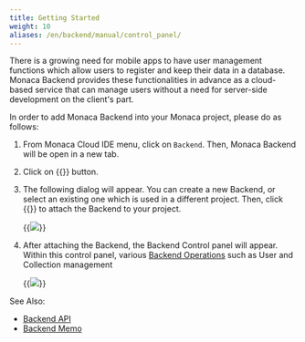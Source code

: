 ```yaml
---
title: Getting Started
weight: 10
aliases: /en/backend/manual/control_panel/
---
```


There is a growing need for mobile apps to have user management
functions which allow users to register and keep their data in a
database. Monaca Backend provides these functionalities in advance as a
cloud-based service that can manage users without a need for server-side
development on the client's part.

In order to add Monaca Backend into your Monaca project, please do as follows:

1. From Monaca Cloud IDE menu, click on `Backend`. Then, Monaca Backend will be open in a new tab.

2. Click on {{<guilabel name="Create and use the Monaca Backend">}} button.

3.  The following dialog will appear. You can create a new Backend, or
    select an existing one which is used in a different project. Then,
    click {{<guilabel name="Apply">}} to attach the Backend to your project.

    {{<img src="/images/backend/getting_started/1.png">}}

4.  After attaching the Backend, the Backend Control panel will appear. Within this control panel, various [Backend Operations](../backend_operations) such as User and Collection management

    {{<img src="/images/backend/getting_started/2.png">}}



See Also:

- [Backend API](/en/reference/monaca_api/cloud)
- [Backend Memo](/en/sampleapp/samples/backend_memo)
